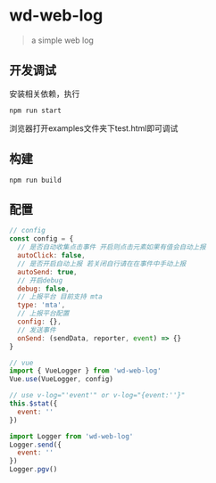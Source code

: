 # wd-web-log

> a simple web log

## 开发调试
安装相关依赖，执行
```
npm run start
```
浏览器打开examples文件夹下test.html即可调试

## 构建
```
npm run build
```

## 配置
```js
// config
const config = {
  // 是否自动收集点击事件 开启则点击元素如果有值会自动上报
  autoClick: false,
  // 是否开启自动上报 若关闭自行请在在事件中手动上报
  autoSend: true,
  // 开启debug
  debug: false,
  // 上报平台 目前支持 mta
  type: 'mta',
  // 上报平台配置
  config: {},
  // 发送事件
  onSend: (sendData, reporter, event) => {}
}

// vue
import { VueLogger } from 'wd-web-log'
Vue.use(VueLogger, config)

// use v-log="'event'" or v-log="{event:''}"
this.$stat({
  event: ''
})

import Logger from 'wd-web-log'
Logger.send({
  event: ''
})
Logger.pgv()
```
